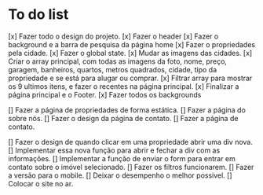 # To do list

[x] Fazer todo o design do projeto.
[x] Fazer o header
[x] Fazer o background e a barra de pesquisa da página home
[x] Fazer o propriedades pela cidade.
[x] Fazer o global state.
[x] Mudar as imagens das cidades.
[x] Criar o array principal, com todas as imagens da foto, nome, preço, garagem, banheiros, quartos, metros quadrados, cidade, tipo da propriedade e se está para alugar ou comprar.
[x] Filtrar array para mostrar os 9 ultimos itens, e fazer o recentes na página principal.
[x] Finalizar a página principal e o Footer.
[x] Fazer todos os backgrounds

[] Fazer a página de propriedades de forma estática.
[] Fazer a página do sobre nós.
[] Fazer o design da página de contato.
[] Fazer a página de contato.

[] Fazer o design de quando clicar em uma propriedade abrir uma div nova.
[] Implementar essa nova função para abrir e fechar a div com as informações.
[] Implementar a função de enviar o form para entrar em contato sobre o imóvel selecionado.
[] Fazer os filtros funcionarem.
[] Fazer a versão para o mobile.
[] Deixar o desempenho o melhor possivel.
[] Colocar o site no ar.
